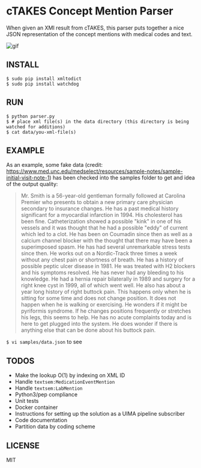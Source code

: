 # cTAKES Concept Mention Parser

When given an XMI result from cTAKES, this parser puts together a nice JSON representation of the concept mentions with medical codes and text.

![gif](https://github.com/MatthewVita/cTAKES-Concept-Mention-Parser/blob/master/demo.gif?raw=true)

## INSTALL

```
$ sudo pip install xmltodict
$ sudo pip install watchdog
```

## RUN

```
$ python parser.py
$ # place xml file(s) in the data directory (this directory is being watched for additions)
$ cat data/you-xml-file(s)
```

## EXAMPLE

As an example, some fake data (credit: https://www.med.unc.edu/medselect/resources/sample-notes/sample-initial-visit-note-1) has been checked into the samples folder to get and idea of the output quality:

> Mr. Smith is a 56-year-old gentleman formally followed at Carolina Premier who presents to obtain a new primary care physician secondary to insurance changes. He has a past medical history significant for a myocardial infarction in 1994. His cholesterol has been fine. Catheterization showed a possible "kink" in one of his vessels and it was thought that he had a possible "eddy" of current which led to a clot. He has been on Coumadin since then as well as a calcium channel blocker with the thought that there may have been a superimposed spasm. He has had several unremarkable stress tests since then. He works out on a Nordic-Track three times a week without any chest pain or shortness of breath. He has a history of possible peptic ulcer disease in 1981. He was treated with H2 blockers and his symptoms resolved. He has never had any bleeding to his knowledge. He had a hernia repair bilaterally in 1989 and surgery for a right knee cyst in 1999, all of which went well. He also has about a year long history of right buttock pain. This happens only when he is sitting for some time and does not change position. It does not happen when he is walking or exercising. He wonders if it might be pyriformis syndrome. If he changes positions frequently or stretches his legs, this seems to help. He has no acute complaints today and is here to get plugged into the system. He does wonder if there is anything else that can be done about his buttock pain.

`$ vi samples/data.json` to see

## TODOS

- Make the lookup O(1) by indexing on XML ID
- Handle `textsem:MedicationEventMention`
- Handle `textsem:LabMention`
- Python3/pep compliance
- Unit tests
- Docker container
- Instructions for setting up the solution as a UIMA pipeline subscriber
- Code documentation
- Partition data by coding scheme

## LICENSE

MIT
